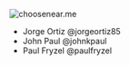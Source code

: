 ![choosenear.me](https://choosenear.me/choosenearme.png)

- Jorge Ortiz @jorgeortiz85
- John Paul @johnkpaul
- Paul Fryzel @paulfryzel
